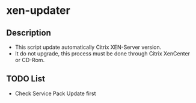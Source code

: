 xen-updater
===========
## Description
* This script update automatically Citrix XEN-Server version.
* It do not upgrade, this process must be done through Citrix XenCenter or CD-Rom.

## TODO List
* Check Service Pack Update first
